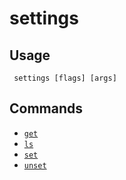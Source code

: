 #  settings
## Usage
```
 settings [flags] [args]
```
## Commands
- [`get`](./get)
- [`ls`](./ls)
- [`set`](./set)
- [`unset`](./unset)
